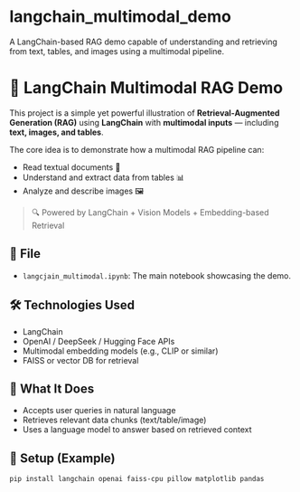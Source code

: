 # langchain_multimodal_demo
A LangChain-based RAG demo capable of understanding and retrieving from text, tables, and images using a multimodal pipeline.


# 🧠 LangChain Multimodal RAG Demo

This project is a simple yet powerful illustration of **Retrieval-Augmented Generation (RAG)** using **LangChain** with **multimodal inputs** — including **text, images, and tables**.

The core idea is to demonstrate how a multimodal RAG pipeline can:
- Read textual documents 📄
- Understand and extract data from tables 📊
- Analyze and describe images 🖼️

> 🔍 Powered by LangChain + Vision Models + Embedding-based Retrieval

## 📂 File

- `langcjain_multimodal.ipynb`: The main notebook showcasing the demo.

## 🛠️ Technologies Used

- LangChain
- OpenAI / DeepSeek / Hugging Face APIs
- Multimodal embedding models (e.g., CLIP or similar)
- FAISS or vector DB for retrieval

## 🧪 What It Does

- Accepts user queries in natural language
- Retrieves relevant data chunks (text/table/image)
- Uses a language model to answer based on retrieved context

## 🔧 Setup (Example)

```bash
pip install langchain openai faiss-cpu pillow matplotlib pandas
